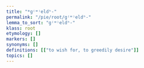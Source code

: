 ```yaml
---
title: "*g⁽ʷ⁾eldʰ-"
permalink: "/pie/root/g⁽ʷ⁾eldʰ-"
lemma_to_sort: "g⁽ʷ⁾eldʰ-"
klass: root
etymology: []
markers: []
synonyms: []
definitions: [["to wish for, to greedily desire"]]
topics: []
---
```

